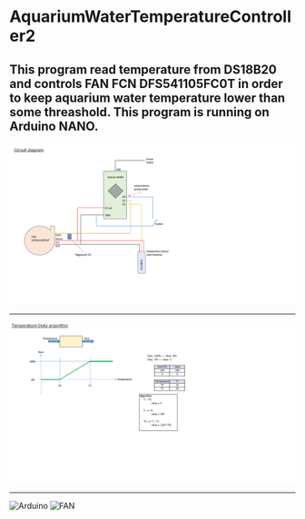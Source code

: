 # AquariumWaterTemperatureController2
This program read temperature from DS18B20 and controls FAN FCN DFS541105FC0T
in order to keep aquarium water temperature lower than some threashold.
This program is running on Arduino NANO.
---
![CircuitDiagram](images/circuitDiagram.png "CircuitDiagram")

---
![TemperatureDutyArgorithm](images/TemperatureDutyArgorithm.png "TemperatureDutyArgorithm")

---
![Arduino](images/image01 "Arduino")
![FAN](images/image02 "FAN")
